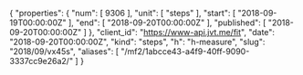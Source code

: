 {
  "properties": {
    "num": [
      9306
    ],
    "unit": [
      "steps"
    ],
    "start": [
      "2018-09-19T00:00:00Z"
    ],
    "end": [
      "2018-09-20T00:00:00Z"
    ],
    "published": [
      "2018-09-20T00:00:00Z"
    ]
  },
  "client_id": "https://www-api.jvt.me/fit",
  "date": "2018-09-20T00:00:00Z",
  "kind": "steps",
  "h": "h-measure",
  "slug": "2018/09/vx45s",
  "aliases": [
    "/mf2/1abcce43-a4f9-40ff-9090-3337cc9e26a2/"
  ]
}
